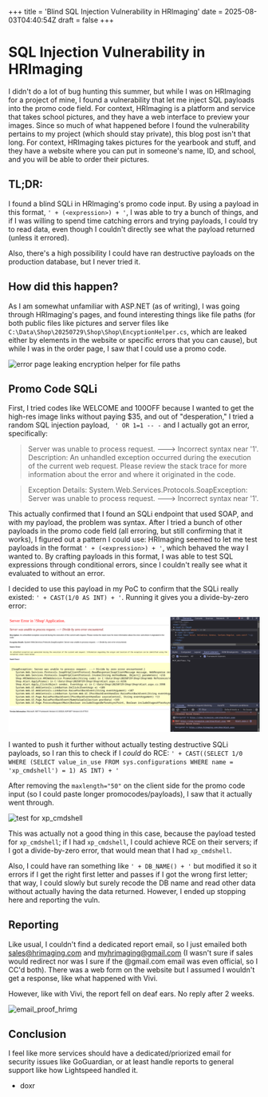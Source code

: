 +++
title = 'Blind SQL Injection Vulnerability in HRImaging'
date = 2025-08-03T04:40:54Z
draft = false
+++

# SQL Injection Vulnerability in HRImaging

I didn't do a lot of bug hunting this summer, but while I was on HRImaging for a project of mine, I found a vulnerability that let me inject SQL payloads into the promo code field. For context, HRImaging is a platform and service that takes school pictures, and they have a web interface to preview your images. Since so much of what happened before I found the vulnerability pertains to my project (which should stay private), this blog post isn't that long. For context, HRImaging takes pictures for the yearbook and stuff, and they have a website where you can put in someone's name, ID, and school, and you will be able to order their pictures.

## TL;DR:

I found a blind SQLi in HRImaging's promo code input. By using a payload in this format, `' + (<expression>) + '`, I was able to try a bunch of things, and if I was willing to spend time catching errors and trying payloads, I could try to read data, even though I couldn't directly see what the payload returned (unless it errored).

Also, there's a high possibility I could have ran destructive payloads on the production database, but I never tried it.

## How did this happen?

As I am somewhat unfamiliar with ASP.NET (as of writing), I was going through HRImaging's pages, and found interesting things like file paths (for both public files like pictures and server files like `C:\Data\Shop\20250729\Shop\Shop\EncyptionHelper.cs`, which are leaked either by elements in the website or specific errors that you can cause), but while I was in the order page, I saw that I could use a promo code.

![error page leaking encryption helper for file paths](../../hrimaging-b64.png)

## Promo Code SQLi

First, I tried codes like WELCOME and 100OFF because I wanted to get the high-res image links without paying $35, and out of "desperation," I tried a random SQL injection payload, ` ' OR 1=1 -- -` and I actually got an error, specifically:

> Server was unable to process request. ---> Incorrect syntax near '1'.
> Description: An unhandled exception occurred during the execution of the current web request. Please review the stack trace for more information about the error and where it originated in the code.

> Exception Details: System.Web.Services.Protocols.SoapException: Server was unable to process request. ---> Incorrect syntax near '1'.

This actually confirmed that I found an SQLi endpoint that used SOAP, and with my payload, the problem was syntax. After I tried a bunch of other payloads in the promo code field (all erroring, but still confirming that it works), I figured out a pattern I could use: HRImaging seemed to let me test payloads in the format `' + (<expression>) + '`, which behaved the way I wanted to. By crafting payloads in this format, I was able to test SQL expressions through conditional errors, since I couldn't really see what it evaluated to without an error.

I decided to use this payload in my PoC to confirm that the SQLi really existed: `' + CAST(1/0 AS INT) + '`. Running it gives you a divide-by-zero error:

![asp.net error](../../static/dbz.png)

I wanted to push it further without actually testing destructive SQLi payloads, so I ran this to check if I <i>could</i> do RCE: `' + CAST((SELECT 1/0 WHERE (SELECT value_in_use FROM sys.configurations WHERE name = 'xp_cmdshell') = 1) AS INT) + '`

After removing the `maxlength="50"` on the client side for the promo code input (so I could paste longer promocodes/payloads), I saw that it actually went through.

![test for xp_cmdshell](../../static/rcetest.png)

This was actually not a good thing in this case, because the payload tested for `xp_cmdshell`; if I had `xp_cmdshell`, I could achieve RCE on their servers; if I got a divide-by-zero error, that would mean that I had `xp_cmdshell`.

Also, I could have ran something like `' + DB_NAME() + '` but modified it so it errors if I get the right first letter and passes if I got the wrong first letter; that way, I could slowly but surely recode the DB name and read other data without actually having the data returned. However, I ended up stopping here and reporting the vuln.

## Reporting

Like usual, I couldn't find a dedicated report email, so I just emailed both sales@hrimaging.com and myhrimaging@gmail.com (I wasn't sure if sales would redirect nor was I sure if the @gmail.com email was even official, so I CC'd both). There was a web form on the website but I assumed I wouldn't get a response, like what happened with Vivi. 

However, like with Vivi, the report fell on deaf ears. No reply after 2 weeks.

![email_proof_hrimg](../../email_proof_hrimg.png)

## Conclusion

I feel like more services should have a dedicated/priorized email for security issues like GoGuardian, or at least handle reports to general support like how Lightspeed handled it.

- doxr